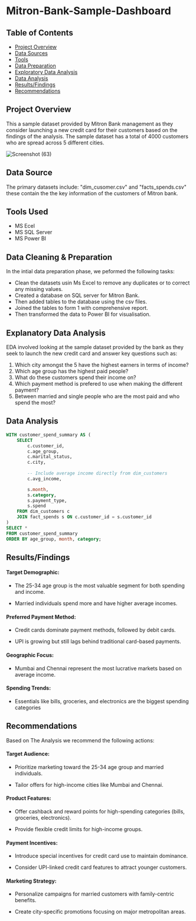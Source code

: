 # Mitron-Bank-Sample-Dashboard
## Table of Contents

- [Project Overview](#project-overview)
- [Data Sources](#data-sources)
- [Tools](#tools)
- [Data Preparation](#data-preparation)
- [Exploratory Data Analysis](#exploratory-data-analysis)
- [Data Analysis](#data-analysis)
- [Results/Findings](#results/findings)
- [Recommendations](#recommendations)

## Project Overview
This a sample dataset provided by Mitron Bank management as they consider launching a new credit card for their customers based on the findings of the analysis. The sample dataset has a total of 4000 customers who are spread across 5 different cities.

![Screenshot (63)](https://github.com/user-attachments/assets/d0f6ba44-5944-4fb7-8e1d-277d00ad2829)

## Data Source
The primary datasets include: "dim_cusomer.csv" and "facts_spends.csv" these contain the the key information of the customers of Mitron bank.

## Tools Used
- MS Ecel
- MS SQL Server
- MS Power BI

## Data Cleaning & Preparation
In the intial data preparation phase, we peformed the following tasks:

- Clean the datasets usin Ms Excel to remove any duplicates or to correct any missing values.
- Created a database on SQL server for Mitron Bank.
- Then added tables to the database using the csv files.
- Joined the tables to form 1 with comprehensive report.
- Then transformed the data to Power BI for visualisation.

## Explanatory Data Analysis
EDA involved looking at the sample dataset provided by the bank as they seek to launch the new credit card and answer key questions such as:
1. Which city amongst the 5 have the highest earners in terms of income?
2. Which age group has the highest paid people?
3. What do these customers spend their income on?
4. Which payment method is prefered to use when making the different payment?
5. Between married and single people who are the most paid and who spend the most?

## Data Analysis

``` sql
WITH customer_spend_summary AS (
    SELECT 
        c.customer_id,
        c.age_group,
        c.marital_status,
        c.city,
        
        -- Include average income directly from dim_customers
        c.avg_income,

        s.month,
        s.category,
        s.payment_type,
        s.spend
    FROM dim_customers c
    JOIN fact_spends s ON c.customer_id = s.customer_id
)
SELECT * 
FROM customer_spend_summary
ORDER BY age_group, month, category;
```

## Results/Findings

#### Target Demographic:

- The 25-34 age group is the most valuable segment for both spending and income.

- Married individuals spend more and have higher average incomes.

#### Preferred Payment Method:

- Credit cards dominate payment methods, followed by debit cards.

- UPI is growing but still lags behind traditional card-based payments.

#### Geographic Focus:

- Mumbai and Chennai represent the most lucrative markets based on average income.

#### Spending Trends:

- Essentials like bills, groceries, and electronics are the biggest spending categories

## Recommendations
Based on The Analysis we recommend the following actions:
#### Target Audience:

- Prioritize marketing toward the 25-34 age group and married individuals.

- Tailor offers for high-income cities like Mumbai and Chennai.

#### Product Features:

- Offer cashback and reward points for high-spending categories (bills, groceries, electronics).

- Provide flexible credit limits for high-income groups.

 #### Payment Incentives:

- Introduce special incentives for credit card use to maintain dominance.

- Consider UPI-linked credit card features to attract younger customers.

#### Marketing Strategy:

- Personalize campaigns for married customers with family-centric benefits.

- Create city-specific promotions focusing on major metropolitan areas.


